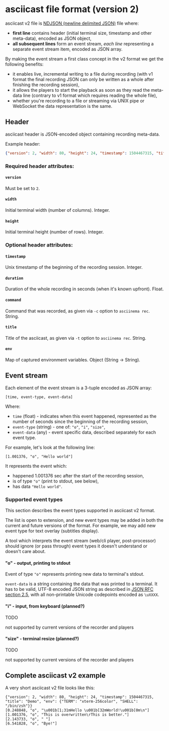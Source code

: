 # asciicast file format (version 2)

asciicast v2 file
is [NDJSON (newline delimited JSON)](https://github.com/ndjson/ndjson-spec) file
where:

* __first line__ contains header (initial terminal size, timestamp and other
  meta-data), encoded as JSON object,
* __all subsequent lines__ form an event stream, _each line_ representing a
  separate event stream item, encoded as JSON array.

By making the event stream a first class concept in the v2 format we get the
following benefits:

* it enables live, incremental writing to a file during recording (with v1
  format the final recording JSON can only be written as a whole after finishing
  the recording session),
* it allows the players to start the playback as soon as they read the meta-data
  line (contrary to v1 format which requires reading the whole file),
* whether you're recording to a file or streaming via UNIX pipe or WebSocket the
  data representation is the same.

## Header

asciicast header is JSON-encoded object containing recording meta-data.

Example header:

```json
{"version": 2, "width": 80, "height": 24, "timestamp": 1504467315, "title": "Vim tutorial #1", "env": {"TERM": "xterm-256color", "SHELL": "/bin/zsh"}}
```

### Required header attributes:

#### `version`

Must be set to `2`.

#### `width`

Initial terminal width (number of columns). Integer.

#### `height`

Initial terminal height (number of rows). Integer.

### Optional header attributes:

#### `timestamp`

Unix timestamp of the beginning of the recording session. Integer.

#### `duration`

Duration of the whole recording in seconds (when it's known upfront). Float.

#### `command`

Command that was recorded, as given via `-c` option to `asciinema rec`. String.

#### `title`

Title of the asciicast, as given via `-t` option to `asciinema rec`. String.

#### `env`

Map of captured environment variables. Object (String -> String).

## Event stream

Each element of the event stream is a 3-tuple encoded as JSON array:

    [time, event-type, event-data]

Where:

* `time` (float) - indicates when this event happened, represented as the number
  of seconds since the beginning of the recording session,
* `event-type` (string) - one of: `"o"`, `"i"`, `"size"`,
* `event-data` (any) - event specific data, described separately for each event
  type.

For example, let's look at the following line:

    [1.001376, "o", "Hello world"]

It represents the event which:

* happened 1.001376 sec after the start of the recording session,
* is of type `"o"` (print to stdout, see below),
* has data `"Hello world"`.

### Supported event types

This section describes the event types supported in asciicast v2 format.

The list is open to extension, and new event types may be added in both the
current and future versions of the format. For example, we may add new event
type for text overlay (subtitles display).

A tool which interprets the event stream (web/cli player, post-processor) should
ignore (or pass through) event types it doesn't understand or doesn't care
about.

#### "o" - output, printing to stdout

Event of type `"o"` represents printing new data to terminal's stdout.

`event-data` is a string containing the data that was printed to a terminal. It
has to be valid, UTF-8 encoded JSON string as described
in [JSON RFC section 2.5](http://www.ietf.org/rfc/rfc4627.txt), with all
non-printable Unicode codepoints encoded as `\uXXXX`.

#### "i" - input, from keyboard (planned?)

TODO

not supported by current versions of the recorder and players

#### "size" - terminal resize (planned?)

TODO

not supported by current versions of the recorder and players

## Complete asciicast v2 example

A very short asciicast v2 file looks like this:

    {"version": 2, "width": 80, "height": 24, "timestamp": 1504467315, "title": "Demo", "env": {"TERM": "xterm-256color", "SHELL": "/bin/zsh"}}
    [0.248848, "o", "\u001b[1;31mHello \u001b[32mWorld!\u001b[0m\n"]
    [1.001376, "o", "This is overwritten\rThis is better."]
    [2.143733, "o", " "]
    [6.541828, "o", "Bye!"]
